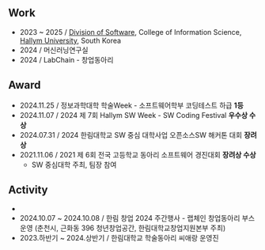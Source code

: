 ## Work
- 2023 ~ 2025 / [Division of Software](https://sw.hallym.ac.kr), College of Information Science, [Hallym University](https://www.hallym.ac.kr), South Korea
- 2024 / 머신러닝연구실
- 2024 / LabChain - 창업동아리

## Award
- 2024.11.25 / 정보과학대학 학술Week - 소프트웨어학부 코딩테스트 하급 **1등**
- 2024.11.07 / 2024 제 7회 Hallym SW Week - SW Coding Festival **우수상 수상**
- 2024.07.31 /  2024 한림대학교 SW 중심 대학사업 오픈소스SW 해커톤 대회 **장려상**
- 2021.11.06 / 2021 제 6회 전국 고등학교 동아리 소프트웨어 경진대회 **장려상 수상**
    - SW 중심대학 주최, 팀장 참여

## Activity
- 
- 2024.10.07 ~ 2024.10.08 / 한림 창업 2024 주간행사 - 랩체인 창업동아리 부스 운영
  (춘천시, 근화동 396 청년창업공간, 한림대학교창업지원본부 주최)  
- 2023.하반기 ~ 2024.상반기 / 한림대학교 학술동아리 씨애랑 운영진
